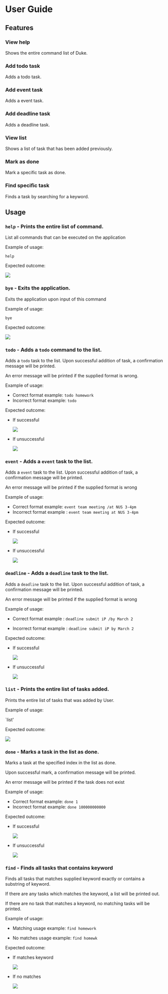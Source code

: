 # User Guide

## Features 

### View help
Shows the entire command list of Duke. 

### Add todo task
Adds a todo task.
 
### Add event task
Adds a event task.
 
### Add deadline task
Adds a deadline task.
 
### View list
Shows a list of task that has been added previously.
 
### Mark as done
Mark a specific task as done. 
 
### Find specific task
Finds a task by searching for a keyword. 


## Usage

### `help` - Prints the entire list of command.

List all commands that can be executed on the application

Example of usage: 

`help`

Expected outcome:

![](help.PNG) 

### `bye` - Exits the application.

Exits the application upon input of this command

Example of usage: 

`bye`

Expected outcome:

![](bye.PNG)

### `todo` - Adds a `todo` command to the list.

Adds a `todo` task to the list. Upon successful addition of task,
a confirmation message will be printed. 

An error message will be printed if the supplied format is wrong.

Example of usage: 

* Correct format example: `todo homework`
* Incorrect format example: `todo `

Expected outcome:
* If successful

    ![](todo_success.PNG)
 
* If unsuccessful

    ![](todo_unsuccessful.PNG)

### `event` - Adds a `event` task to the list. 

Adds a `event` task to the list. Upon successful addition of task,
a confirmation message will be printed. 

An error message will be printed if the supplied format is wrong

Example of usage: 

* Correct format example: `event team meeting /at NUS 3-4pm`
* Incorrect format example : `event team meeting at NUS 3-4pm`


Expected outcome:
* If successful

    ![](event_successful.PNG)

* If unsuccessful

    ![](event_unsuccessful.PNG)

### `deadline` - Adds a `deadline` task to the list.

Adds a `deadline` task to the list. Upon successful addition of task,
a confirmation message will be printed. 

An error message will be printed if the supplied format is wrong

Example of usage: 

* Correct format example : `deadline submit iP /by March 2`

* Incorrect format example : `deadline submit iP by March 2`

Expected outcome:
* If successful

    ![](deadline_successful.PNG)
* If unsuccessful

    ![](deadline_unsuccessful.PNG)
    
### `list` - Prints the entire list of tasks added.

Prints the entire list of tasks that was added by User.

Example of usage:

`list'

Expected outcome:

![](list.PNG)

### `done` - Marks a task in the list as done.

Marks a task at the specified index in the list as done.

Upon successful mark, a confirmation message will be printed.

An error message will be printed if the task does not exist

Example of usage:

* Correct format example: `done 1`
* Incorrect format example: `done 100000000000`

Expected outcome:
* If successful

    ![](done_successful.PNG)
* If unsuccessful

    ![](done_unsuccessful.PNG)
    
### `find` - Finds all tasks that contains keyword

Finds all tasks that matches supplied keyword exactly
or contains a substring of keyword.

If there are any tasks which matches the keyword, 
a list will be printed out.

If there are no task that matches a keyword, 
no matching tasks will be printed.

Example of usage:

* Matching usage example: `find homework`

* No matches usage example: `find homewk`

Expected outcome:

* If matches keyword
    
    ![](find_match.PNG)
    
* If no matches

    ![](find_no_match.PNG)
    
